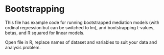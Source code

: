 # Bootstrapping
This file has example code for running bootstrapped mediation models (with ordinal regression but can be switched to lm), and bootstrapping t-values, betas, and R squared for linear models.

Open file in R, replace names of dataset and variables to suit your data and analysis problem.
